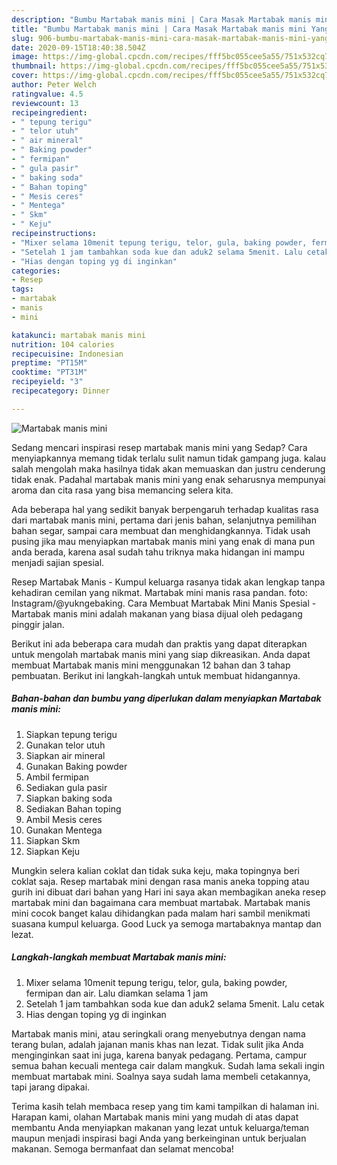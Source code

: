 ```yaml
---
description: "Bumbu Martabak manis mini | Cara Masak Martabak manis mini Yang Sempurna"
title: "Bumbu Martabak manis mini | Cara Masak Martabak manis mini Yang Sempurna"
slug: 906-bumbu-martabak-manis-mini-cara-masak-martabak-manis-mini-yang-sempurna
date: 2020-09-15T18:40:38.504Z
image: https://img-global.cpcdn.com/recipes/fff5bc055cee5a55/751x532cq70/martabak-manis-mini-foto-resep-utama.jpg
thumbnail: https://img-global.cpcdn.com/recipes/fff5bc055cee5a55/751x532cq70/martabak-manis-mini-foto-resep-utama.jpg
cover: https://img-global.cpcdn.com/recipes/fff5bc055cee5a55/751x532cq70/martabak-manis-mini-foto-resep-utama.jpg
author: Peter Welch
ratingvalue: 4.5
reviewcount: 13
recipeingredient:
- " tepung terigu"
- " telor utuh"
- " air mineral"
- " Baking powder"
- " fermipan"
- " gula pasir"
- " baking soda"
- " Bahan toping"
- " Mesis ceres"
- " Mentega"
- " Skm"
- " Keju"
recipeinstructions:
- "Mixer selama 10menit tepung terigu, telor, gula, baking powder, fermipan dan air. Lalu diamkan selama 1 jam"
- "Setelah 1 jam tambahkan soda kue dan aduk2 selama 5menit. Lalu cetak"
- "Hias dengan toping yg di inginkan"
categories:
- Resep
tags:
- martabak
- manis
- mini

katakunci: martabak manis mini 
nutrition: 104 calories
recipecuisine: Indonesian
preptime: "PT15M"
cooktime: "PT31M"
recipeyield: "3"
recipecategory: Dinner

---
```



![Martabak manis mini](https://img-global.cpcdn.com/recipes/fff5bc055cee5a55/751x532cq70/martabak-manis-mini-foto-resep-utama.jpg)

Sedang mencari inspirasi resep martabak manis mini yang Sedap? Cara menyiapkannya memang tidak terlalu sulit namun tidak gampang juga. kalau salah mengolah maka hasilnya tidak akan memuaskan dan justru cenderung tidak enak. Padahal martabak manis mini yang enak seharusnya mempunyai aroma dan cita rasa yang bisa memancing selera kita.

Ada beberapa hal yang sedikit banyak berpengaruh terhadap kualitas rasa dari martabak manis mini, pertama dari jenis bahan, selanjutnya pemilihan bahan segar, sampai cara membuat dan menghidangkannya. Tidak usah pusing jika mau menyiapkan martabak manis mini yang enak di mana pun anda berada, karena asal sudah tahu triknya maka hidangan ini mampu menjadi sajian spesial.

Resep Martabak Manis - Kumpul keluarga rasanya tidak akan lengkap tanpa kehadiran cemilan yang nikmat. Martabak mini manis rasa pandan. foto: Instagram/@yukngebaking. Cara Membuat Martabak Mini Manis Spesial - Martabak manis mini adalah makanan yang biasa dijual oleh pedagang pinggir jalan.


Berikut ini ada beberapa cara mudah dan praktis yang dapat diterapkan untuk mengolah martabak manis mini yang siap dikreasikan. Anda dapat membuat Martabak manis mini menggunakan 12 bahan dan 3 tahap pembuatan. Berikut ini langkah-langkah untuk membuat hidangannya.

<!--inarticleads1-->

##### Bahan-bahan dan bumbu yang diperlukan dalam menyiapkan Martabak manis mini:

1. Siapkan  tepung terigu
1. Gunakan  telor utuh
1. Siapkan  air mineral
1. Gunakan  Baking powder
1. Ambil  fermipan
1. Sediakan  gula pasir
1. Siapkan  baking soda
1. Sediakan  Bahan toping
1. Ambil  Mesis ceres
1. Gunakan  Mentega
1. Siapkan  Skm
1. Siapkan  Keju


Mungkin selera kalian coklat dan tidak suka keju, maka topingnya beri coklat saja. Resep martabak mini dengan rasa manis aneka topping atau gurih ini dibuat dari bahan yang Hari ini saya akan membagikan aneka resep martabak mini dan bagaimana cara membuat martabak. Martabak manis mini cocok banget kalau dihidangkan pada malam hari sambil menikmati suasana kumpul keluarga. Good Luck ya semoga martabaknya mantap dan lezat. 

<!--inarticleads2-->

##### Langkah-langkah membuat Martabak manis mini:

1. Mixer selama 10menit tepung terigu, telor, gula, baking powder, fermipan dan air. Lalu diamkan selama 1 jam
1. Setelah 1 jam tambahkan soda kue dan aduk2 selama 5menit. Lalu cetak
1. Hias dengan toping yg di inginkan


Martabak manis mini, atau seringkali orang menyebutnya dengan nama terang bulan, adalah jajanan manis khas nan lezat. Tidak sulit jika Anda menginginkan saat ini juga, karena banyak pedagang. Pertama, campur semua bahan kecuali mentega cair dalam mangkuk. Sudah lama sekali ingin membuat martabak mini. Soalnya saya sudah lama membeli cetakannya, tapi jarang dipakai. 

Terima kasih telah membaca resep yang tim kami tampilkan di halaman ini. Harapan kami, olahan Martabak manis mini yang mudah di atas dapat membantu Anda menyiapkan makanan yang lezat untuk keluarga/teman maupun menjadi inspirasi bagi Anda yang berkeinginan untuk berjualan makanan. Semoga bermanfaat dan selamat mencoba!
